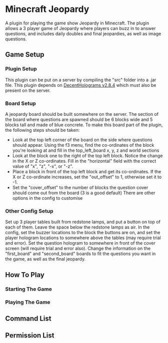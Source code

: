 # Minecraft Jeopardy
A plugin for playing the game show Jeopardy in Minecraft. The plugin allows a 3 player game of Jeopardy where players can buzz in to answer questions, and includes daily doubles and final jeopardies, as well as image questions.
## Game Setup

### Plugin Setup
This plugin can be put on a server by compiling the "src" folder into a .jar file. This plugin depends on [DecentHolograms v2.8.4](https://www.spigotmc.org/resources/decentholograms-1-8-1-20-4-papi-support-no-dependencies.96927/download?version=515097) which must also be present on the server.
### Board Setup
A jeopardy board should be built somewhere on the server. The section of the board where questions are spawned should be 6 blocks wide and 5 blocks tall and made of blue concrete. To make this board part of the plugin, the following steps should be taken:
* Look at the top left corner of the board on the side where questions should appear. Using the f3 menu, find the co-ordinates of the block you're looking at and fill in the top_left_board x, y, z and world sections
* Look at the block one to the right of the top left block. Notice the change in the X or Z co-ordinates. Fill in the "horizontal" field with the correct value of "x", "z", "-x", or "-z".
* Place a block in front of the top left block and get its co-ordinates. If the X or Z co-ordinate increases, set the "out_offset" to 1, otherwise set it to -1.
* Set the "cover_offset" to the number of blocks the question cover should come out from the board (3 is a good default)
There are other options in the config to customise

### Other Config Setup
Set up 3 player tables built from redstone lamps, and put a button on top of each of them. Leave the space below the redstone lamps as air. In the config, set the buzzer locations to the block the buttons are on, and set the player hologram locations to somewhere above the tables (may require trial and error). Set the question hologram to somewhere in front of the cover screen (will require trial and error also). Change the information on the "first_board" and "second_board" boards to fit the questions you want in the game, as well as the final jeopardy. 

## How To Play

### Starting The Game

### Playing The Game

## Command List

## Permission List
